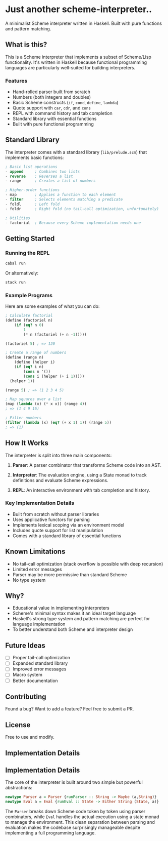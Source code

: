 # Just another scheme-interpreter..

A minimalist Scheme interpreter written in Haskell. Built with pure functions and pattern matching.

## What is this?

This is a Scheme interpreter that implements a subset of Scheme/Lisp functionality. It's written in Haskell because functional programming languages are particularly well-suited for building interpreters.

### Features

- Hand-rolled parser built from scratch
- Numbers (both integers and doubles)
- Basic Scheme constructs (`if`, `cond`, `define`, `lambda`)
- Quote support with `car`, `cdr`, and `cons`
- REPL with command history and tab completion
- Standard library with essential functions
- Built with pure functional programming

## Standard Library

The interpreter comes with a standard library (`lib/prelude.scm`) that implements basic functions:

```scheme
; Basic list operations
- append     ; Combines two lists
- reverse    ; Reverses a list
- range      ; Creates a list of numbers

; Higher-order functions
- map        ; Applies a function to each element
- filter     ; Selects elements matching a predicate
- foldl      ; Left fold
- foldr      ; Right fold (no tail-call optimization, unfortunately)

; Utilities
- factorial  ; Because every Scheme implementation needs one
```

## Getting Started

### Running the REPL

```bash
cabal run
```

Or alternatively:
```bash
stack run
```

### Example Programs

Here are some examples of what you can do:

```scheme
; Calculate factorial
(define (factoriel n)
    (if (eq? n 0)
        1
        (* n (factoriel (+ n -1)))))

(factoriel 5) ; => 120

; Create a range of numbers
(define (range n)
    (define (helper i)
    (if (eq? i n)
        (cons n '())
        (cons i (helper (+ i 1)))))
  (helper 1))

(range 5) ; => (1 2 3 4 5)

; Map squares over a list
(map (lambda (x) (* x x)) (range 4))
; => (1 4 9 16)

; Filter numbers
(filter (lambda (x) (eq? (+ x 1) 1)) (range 5))
; => (1)
```

## How It Works

The interpreter is split into three main components:

1. **Parser**: A parser combinator that transforms Scheme code into an AST.

2. **Interpreter**: The evaluation engine, using a State monad to track definitions and evaluate Scheme expressions.

3. **REPL**: An interactive environment with tab completion and history.

### Key Implementation Details

- Built from scratch without parser libraries
- Uses applicative functors for parsing
- Implements lexical scoping via an environment model
- Includes quote support for list manipulation
- Comes with a standard library of essential functions

## Known Limitations

- No tail-call optimization (stack overflow is possible with deep recursion)
- Limited error messages
- Parser may be more permissive than standard Scheme
- No type system

## Why?

- Educational value in implementing interpreters
- Scheme's minimal syntax makes it an ideal target language
- Haskell's strong type system and pattern matching are perfect for language implementation
- To better understand both Scheme and interpreter design

## Future Ideas

- [ ] Proper tail-call optimization
- [ ] Expanded standard library
- [ ] Improved error messages
- [ ] Macro system
- [ ] Better documentation

## Contributing

Found a bug? Want to add a feature? Feel free to submit a PR.

## License

Free to use and modify.

## Implementation Details

## Implementation Details

The core of the interpreter is built around two simple but powerful abstractions:

```haskell
newtype Parser a = Parser {runParser :: String -> Maybe (a,String)}
newtype Eval a = Eval {runEval :: State -> Either String (State, a)}
```

The `Parser` breaks down Scheme code token by token using parser combinators, while `Eval` handles the actual execution using a state monad to manage the environment. This clean separation between parsing and evaluation makes the codebase surprisingly manageable despite implementing a full programming language.

